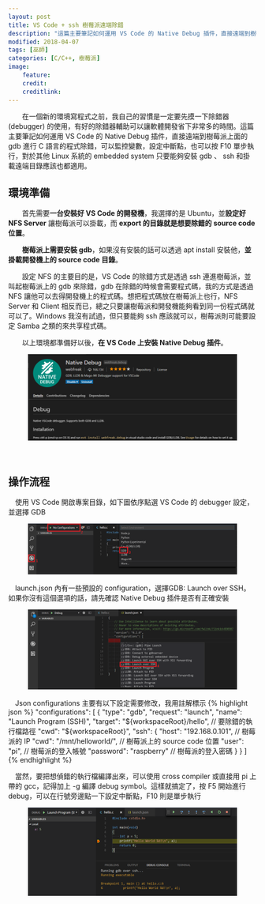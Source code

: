 ```yaml
---
layout: post
title: VS Code + ssh 樹莓派遠端除錯
description: "這篇主要筆記如何運用 VS Code 的 Native Debug 插件，直接遠端到樹莓派(Raspberry Pi)上面的 gdb 進行 C 語言的程式除錯，可以監控變數，設定中斷點，也可以按 F10 單步執行，對於其他 Linux 系統的 embedded system 只要能夠安裝 gdb、ssh 和掛載遠端目錄應該也都適用"
modified: 2018-04-07
tags: [巫師]
categories: [C/C++, 樹莓派]
image:
    feature: 
    credit: 
    creditlink: 
---
```


　　在一個新的環境寫程式之前，我自己的習慣是一定要先摸一下除錯器 (debugger) 的使用，有好的除錯器輔助可以讓軟體開發省下非常多的時間。這篇主要筆記如何運用 VS Code 的 Native Debug 插件，直接遠端到樹莓派上面的 gdb 進行 C 語言的程式除錯，可以監控變數，設定中斷點，也可以按 F10 單步執行，對於其他 Linux 系統的 embedded system 只要能夠安裝 gdb 、 ssh 和掛載遠端目錄應該也都適用。

<!--more-->

## 環境準備

　　首先需要**一台安裝好 VS Code 的開發機**，我選擇的是 Ubuntu，並**設定好 NFS Server** 讓樹莓派可以掛載，而 **export 的目錄就是想要除錯的 source code 位置**。

　　**樹莓派上需要安裝 gdb**，如果沒有安裝的話可以透過 apt install 安裝他，**並掛載開發機上的 source code 目錄**。

　　設定 NFS 的主要目的是，VS Code 的除錯方式是透過 ssh 連進樹莓派，並叫起樹莓派上的 gdb 來除錯，gdb 在除錯的時候會需要程式碼，我的方式是透過 NFS 讓他可以去得開發機上的程式碼。想把程式碼放在樹莓派上也行，NFS Server 和 Client 相反而已，總之只要讓樹莓派和開發機能夠看到同一份程式碼就可以了。Windows 我沒有試過，但只要能夠 ssh 應該就可以，樹莓派則可能要設定 Samba 之類的來共享程式碼。

　　以上環境都準備好以後，**在 VS Code 上安裝 Native Debug 插件**。
<figure class="center">
<img src="/images/2018/04/native-debug-extension.png" alt="">
</figure>

　

## 操作流程

　使用 VS Code 開啟專案目錄，如下圖依序點選 VS Code 的 debugger 設定，並選擇 GDB
<figure class="center">
<img src="/images/2018/04/native-debug-1.png" alt="">
</figure>

　launch.json 內有一些預設的 configuration，選擇GDB: Launch over SSH。如果你沒有這個選項的話，請先確認 Native Debug 插件是否有正確安裝
<figure class="center">
<img src="/images/2018/04/native-debug-2.png" alt="">
</figure>

　Json configurations 主要有以下設定需要修改，我用註解標示
{% highlight json %}
"configurations": [
    {
        "type": "gdb",
        "request": "launch",
        "name": "Launch Program (SSH)",
        "target": "${workspaceRoot}/hello", // 要除錯的執行檔路徑
        "cwd": "${workspaceRoot}",
        "ssh": {
            "host": "192.168.0.101",        // 樹莓派的 IP
            "cwd": "/mnt/helloworld/",      // 樹莓派上的 source code 位置
            "user": "pi",                   // 樹莓派的登入帳號
            "password": "raspberry"         // 樹莓派的登入密碼
        }
    }
]
{% endhighlight %}

　當然，要把想偵錯的執行檔編譯出來，可以使用 cross compiler 或直接用 pi 上帶的 gcc，記得加上 -g 編譯 debug symbol。這樣就搞定了，按 F5 開始進行 debug，可以在行號旁邊點一下設定中斷點，F10 則是單步執行
<figure class="center">
<img src="/images/2018/04/native-debug-3.png" alt="">
</figure>